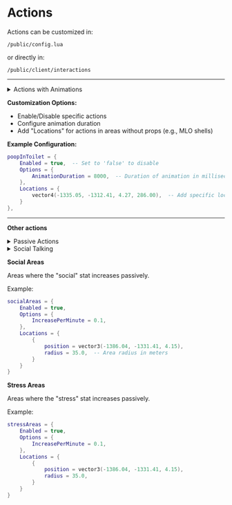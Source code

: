 # Actions

Actions can be customized in:

```
/public/config.lua
```

or directly in:

```
/public/client/interactions
```

***

<details>

<summary>Actions with Animations</summary>

These actions include:

* **peeOnFloor**
* **peeInToilet**
* **poopOnFloor**
* **poopInToilet**
* **sleep**
* **bathtub**
* **washHands**

</details>

**Customization Options:**

* Enable/Disable specific actions
* Configure animation duration
* Add "Locations" for actions in areas without props (e.g., MLO shells)

**Example Configuration:**

```lua
poopInToilet = {
    Enabled = true,  -- Set to 'false' to disable
    Options = {
        AnimationDuration = 8000,  -- Duration of animation in milliseconds
    },
    Locations = {
        vector4(-1335.05, -1312.41, 4.27, 286.00),  -- Add specific locations
    }
},
```

***

**Other actions**

<details>

<summary>Passive Actions</summary>

Passive actions include:

* **socialTalking**
* **socialAreas**
* **stressAreas**

</details>

<details>

<summary>Social Talking</summary>

Utilizes Mumble Voip to monitor player speech:

* **DecreasePerMinuteNotTalking**: Reduces "social" stat per minute of silence (default: 0.02).
* **IncreasePerTenSecondsTalking**: Increases "social" stat per 10 seconds of talking (default: 0.5).

</details>

**Social Areas**

Areas where the "social" stat increases passively.

Example:

```lua
socialAreas = {
    Enabled = true,
    Options = {
        IncreasePerMinute = 0.1,
    },
    Locations = {
        {
            position = vector3(-1386.04, -1331.41, 4.15),
            radius = 35.0,  -- Area radius in meters
        }
    }
}
```

**Stress Areas**

Areas where the "stress" stat increases passively.

Example:

```lua
stressAreas = {
    Enabled = true,
    Options = {
        IncreasePerMinute = 0.1,
    },
    Locations = {
        {
            position = vector3(-1386.04, -1331.41, 4.15),
            radius = 35.0,
        }
    }
}
```


